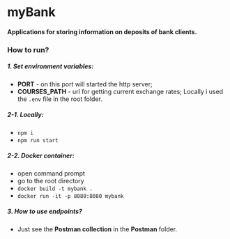 # myBank
#### Applications for storing information on deposits of bank clients.
### How to run?
##### 1. Set environment variables:
 - **PORT** - on this port will started the http server;
 - **COURSES_PATH** - url for getting current exchange rates;
 Locally i used the `.env` file in the root folder.

##### 2-1. Locally:
- `npm i`
- `npm run start`

##### 2-2. Docker container:
- open command prompt
- go to the root directory
- `docker build -t mybank .`
- `docker run -it -p 8080:8080 mybank`

##### 3. How to use endpoints?
- Just see the **Postman collection** in the **Postman** folder.
